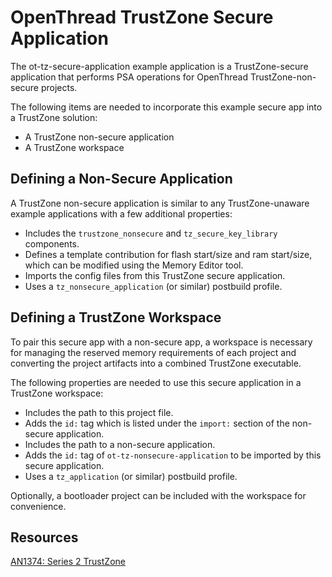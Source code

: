 # OpenThread TrustZone Secure Application

The ot-tz-secure-application example application is a TrustZone-secure application that performs
PSA operations for OpenThread TrustZone-non-secure projects.

The following items are needed to incorporate this example secure app into a TrustZone solution:

- A TrustZone non-secure application
- A TrustZone workspace

## Defining a Non-Secure Application

A TrustZone non-secure application is similar to any TrustZone-unaware example applications
with a few additional properties:

- Includes the `trustzone_nonsecure` and `tz_secure_key_library` components.
- Defines a template contribution for flash start/size and ram start/size,
  which can be modified using the Memory Editor tool.
- Imports the config files from this TrustZone secure application.
- Uses a `tz_nonsecure_application` (or similar) postbuild profile.

## Defining a TrustZone Workspace

To pair this secure app with a non-secure app, a workspace is necessary for managing the reserved
memory requirements of each project and converting the project artifacts into a combined TrustZone
executable.

The following properties are needed to use this secure application in a TrustZone workspace:

- Includes the path to this project file.
- Adds the `id:` tag which is listed under the `import:` section of the non-secure application.
- Includes the path to a non-secure application.
- Adds the `id:` tag of `ot-tz-nonsecure-application` to be imported by this secure application.
- Uses a `tz_application` (or similar) postbuild profile.

Optionally, a bootloader project can be included with the workspace for convenience.

## Resources

[AN1374: Series 2 TrustZone](https://www.silabs.com/documents/public/application-notes/an1374-trustzone.pdf)

